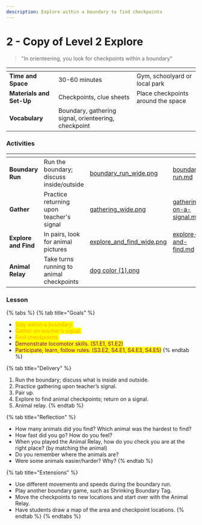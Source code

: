 ```yaml
---
description: Explore within a boundary to find checkpoints
---
```


# 2 - Copy of Level 2 Explore

> "In orienteering, you look for checkpoints within a boundary"

<table data-view="cards"><thead><tr><th></th><th></th><th></th></tr></thead><tbody><tr><td><strong>Time and Space</strong></td><td>30-60 minutes</td><td>Gym, schoolyard or local park</td></tr><tr><td><strong>Materials and Set-Up</strong></td><td>Checkpoints, clue sheets</td><td>Place checkpoints around the space</td></tr><tr><td><strong>Vocabulary</strong></td><td>Boundary, gathering signal, orienteering, checkpoint</td><td></td></tr></tbody></table>

### Activities

<table data-view="cards"><thead><tr><th></th><th></th><th data-hidden data-card-cover data-type="files"></th><th data-hidden data-card-target data-type="content-ref"></th></tr></thead><tbody><tr><td><strong>Boundary Run</strong></td><td>Run the boundary; discuss inside/outside</td><td><a href="../../.gitbook/assets/boundary_run_wide.png">boundary_run_wide.png</a></td><td><a href="../../activities/boundary-run.md">boundary-run.md</a></td></tr><tr><td><strong>Gather</strong> </td><td>Practice returning upon teacher's signal</td><td><a href="../../.gitbook/assets/gathering_wide.png">gathering_wide.png</a></td><td><a href="../../activities/gathering-on-a-signal.md">gathering-on-a-signal.md</a></td></tr><tr><td><strong>Explore and Find</strong></td><td>In pairs, look for animal pictures</td><td><a href="../../.gitbook/assets/explore_and_find_wide.png">explore_and_find_wide.png</a></td><td><a href="../../activities/explore-and-find.md">explore-and-find.md</a></td></tr><tr><td><strong>Animal Relay</strong></td><td>Take turns running to animal checkpoints</td><td><a href="../../.gitbook/assets/dog color (1).png">dog color (1).png</a></td><td></td></tr></tbody></table>

### Lesson

{% tabs %}
{% tab title="Goals" %}
* <mark style="color:orange;">Stay within a boundary.</mark>
* <mark style="color:orange;">Gather on teacher’s signal.</mark>&#x20;
* <mark style="color:orange;">Find checkpoints.</mark>
* <mark style="color:purple;">Demonstrate locomotor skills. (S1.E1, S1.E2)</mark>&#x20;
* <mark style="color:purple;">Participate, learn, follow rules. (S3.E2, S4.E1, S4.E3, S4.E5)</mark>
{% endtab %}

{% tab title="Delivery" %}
1. Run the boundary; discuss what is inside and outside.
2. Practice gathering upon teacher’s signal.&#x20;
3. Pair up.
4. Explore to find animal checkpoints; return on a signal.&#x20;
5. Animal relay.
{% endtab %}

{% tab title="Reflection" %}
* How many animals did you find? Which animal was the hardest to find?
* How fast did you go? How do you feel?
* When you played the Animal Relay, how do you check you are at the right place? (by matching the animal)
* Do you remember where the animals are?
* Were some animals easier/harder? Why?
{% endtab %}

{% tab title="Extensions" %}
* Use different movements and speeds during the boundary run.
* Play another boundary game, such as Shrinking Boundary Tag.
* Move the checkpoints to new locations and start over with the Animal Relay.
* Have students draw a map of the area and checkpoint locations.
{% endtab %}
{% endtabs %}



